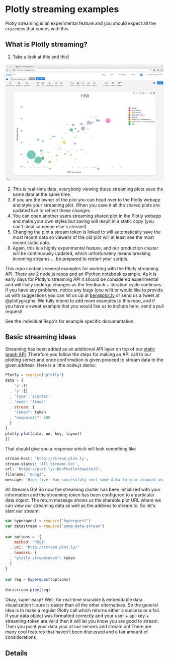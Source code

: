# Plotly streaming examples

Plotly streaming is an experimental feature and you should expect all the craziness that comes with this.

## What is Plotly streaming?
1. Take a look at this and this!

[![Hans Rosling Bubble Chart in Plotly](readme_gifs/hansrosling.gif)](https://plot.ly/~streaming-demos/3/)


2. This is real-time data, everybody viewing these streaming plots sees the same data at the same time.
3. If you are the owner of the plot you can head over to the Plotly webapp and style your streaming plot. When you save it all the shared plots are updated live to reflect these changes.
4. You can open another users streaming shared plot in the Plotly webapp and make your own styles but saving will result in a static copy (you can't steal someone else's stream!).
5. Changing the plot a stream token is linked to will automatically save the most recent data so viewers of the old plot will at least see the most recent static data.
6. Again, this is a highly experimental feature, and our production cluster will be continuously updated, which unfortunately means breaking incoming streams ... be prepared to restart your scripts.


This repo contains several examples for working with the Plotly streaming API. There are 2 node.js repos and an IPython notebook example. As it is early days for Plotly's streaming API it should be considered experimental and will likely undergo changes as the feedback + iteration cycle continues. If you have any problems, notice any bugs (you will) or would like to provide us with suggestions you can hit us up at ben@plot.ly or send us a tweet at @plotlygraphs. We fully intend to add more examples to this repo, and if you have a sweet example that you would like us to include here, send a pull request!

See the individual Repo's for example specific documentation.


## Basic streaming ideas

Streaming has been added as an additional API layer on top of our [static graph API](http://plot.ly/api/). Therefore you follow the steps for making an API call to our plotting server and once confirmation is given proceed to stream data to the given address. Here is a little node.js demo:
```javascript
Plotly = require("plotly")
data = {
    'x':[]
  , 'y':[]
  , 'type':'scatter'
  , 'mode':'lines'
  , stream: {
    "token": token
  , "maxpoints": 500
  }
}
plotly.plot(data, un, key, layout)
})
```
That should give you a response which will look something like
```bash
stream-host: 'http://stream.plot.ly',
stream-status: 'All Streams Go!',
url: 'https://plot.ly/~BenPostlethwaite/0',
filename: 'mung3',
message: 'High five! You successfuly sent some data to your account on plotly. View your plot in your browser at https://plot.ly/~BenPostlethwaite/0 or inside your plot.ly account where it is named "mung3"'
```
All Streams Go! So now the streaming cluster has been initialized with your information and the streaming token has been configured to a particular data object. The return message shows us the sharable plot URL where we can view our streaming data as well as the address to stream to. So let's start our stream!

```javascript
var hyperquest = require("hyperquest")
var datastream = require("some-data-stream")

var options =  {
    method: 'POST'
  , uri: "http://stream.plot.ly/"
  , headers: {
  , "plotly-streamtoken": token
  }
}

var req = hyperquest(options)

datastream.pipe(req)
```
Okay, super easy? Well, for real-time sharable & embeddable data visualization it sure is easier than all the other alternatives. So the general idea is to make a regular Plotly call which returns either a success or a fail. If your data object was formatted correctly and your user + api-key + streaming-token are valid then it will let you know you are good to stream. Then you point your data your at our servers and stream on! There are many cool features that haven't been discussed and a fair amount of considerations

## Details
